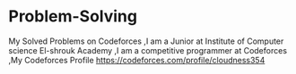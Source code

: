 # Problem-Solving
My Solved Problems on Codeforces
,I am a Junior at Institute of Computer science El-shrouk Academy
,I am a competitive programmer at Codeforces
,My Codeforces Profile https://codeforces.com/profile/cloudness354
